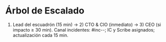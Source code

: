 # Árbol de Escalado
1) Lead del escuadrón (15 min) → 2) CTO & CIO (inmediato) → 3) CEO (si impacto ≥ 30 min).
Canal incidentes: #inc-<fecha>-<resumen>; IC y Scribe asignados; actualización cada 15 min.
